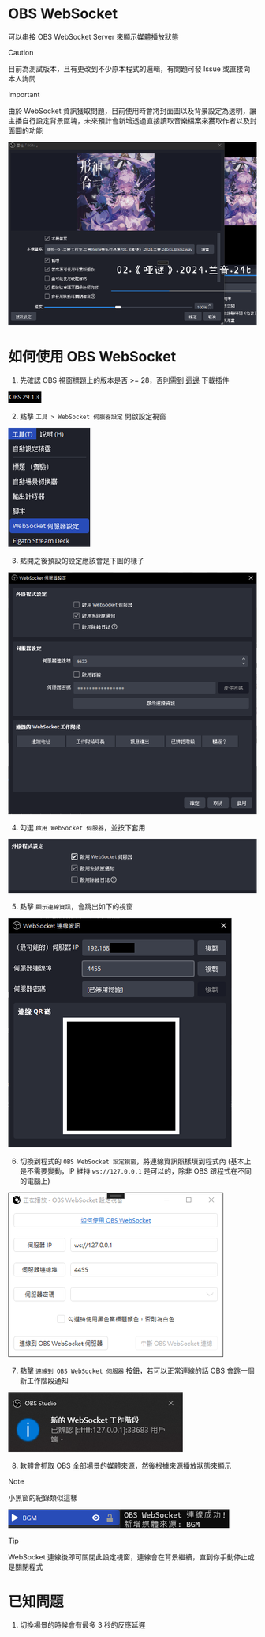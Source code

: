 # OBS WebSocket

可以串接 OBS WebSocket Server 來顯示媒體播放狀態

> [!CAUTION]
> 目前為測試版本，且有更改到不少原本程式的邏輯，有問題可發 Issue 或直接向本人詢問

> [!IMPORTANT]
> 由於 WebSocket 資訊獲取問題，目前使用時會將封面圖以及背景設定為透明，讓主播自行設定背景區塊，未來預計會新增透過直接讀取音樂檔案來獲取作者以及封面圖的功能

![Result](Docs/OBS_WebSocket/Result.png)

# 如何使用 OBS WebSocket

1. 先確認 OBS 視窗標題上的版本是否 >= 28，否則需到 [這邊](https://github.com/obsproject/obs-websocket) 下載插件
 
![CheckVersion](Docs/OBS_WebSocket/CheckVersion.png)

2. 點擊 `工具 > WebSocket 伺服器設定` 開啟設定視窗

![OpenServerSetting](Docs/OBS_WebSocket/OpenServerSetting.png)

3. 點開之後預設的設定應該會是下圖的樣子

![ServerSetting](Docs/OBS_WebSocket/ServerSetting.png)

4. 勾選 `啟用 WebSocket 伺服器`，並按下套用

![StartWSServer](Docs/OBS_WebSocket/StartWSServer.png)

5. 點擊 `顯示連線資訊`，會跳出如下的視窗

![ServerConnectInfo](Docs/OBS_WebSocket/ServerConnectInfo.png)

6. 切換到程式的 `OBS WebSocket 設定視窗`，將連線資訊照樣填到程式內 (基本上是不需要變動，IP 維持 `ws://127.0.0.1` 是可以的，除非 OBS 跟程式在不同的電腦上)

![ConnectServerSetting](Docs/OBS_WebSocket/ConnectServerSetting.png)

7. 點擊 `連線到 OBS WebSocket 伺服器` 按鈕，若可以正常連線的話 OBS 會跳一個新工作階段通知

![ConnectedNotify](Docs/OBS_WebSocket/ConnectedNotify.png)

8. 軟體會抓取 OBS 全部場景的媒體來源，然後根據來源播放狀態來顯示

> [!NOTE]
> 小黑窗的紀錄類似這樣
>
> ![ConnectedLog](Docs/OBS_WebSocket/ConnectedLog.png)

> [!TIP]
> WebSocket 連線後即可關閉此設定視窗，連線會在背景繼續，直到你手動停止或是關閉程式

# 已知問題
1. 切換場景的時候會有最多 3 秒的反應延遲